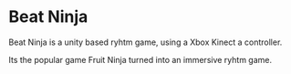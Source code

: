 # Beat Ninja

Beat Ninja is a unity based ryhtm game, using a Xbox Kinect a controller.

Its the popular game Fruit Ninja turned into an immersive ryhtm game.
